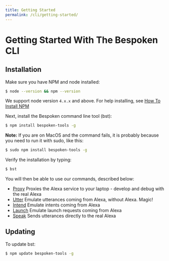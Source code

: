 ```yaml
---
title: Getting Started
permalink: /cli/getting-started/
---
```

# Getting Started With The Bespoken CLI

## Installation

Make sure you have NPM and node installed:
```bash
$ node --version && npm --version
```
We support node version `4.x.x` and above.  For help installing, see [How To Install NPM](http://blog.npmjs.org/post/85484771375/how-to-install-npm)

Next, install the Bespoken command line tool (bst):
```bash
$ npm install bespoken-tools -g
```
__Note:__ If you are on MacOS and the command fails, it is probably because you need to run it with sudo, like this:
```bash
$ sudo npm install bespoken-tools -g
```
Verify the installation by typing:
```bash
$ bst
```

You will then be able to use our commands, described below: 
 
* [Proxy](commands.html#proxy) Proxies the Alexa service to your laptop - develop and debug with the real Alexa
* [Utter](commands.html#utter) Emulate utterances coming from Alexa, without Alexa. Magic!
* [Intend](commands.html#intend) Emulate intents coming from Alexa
* [Launch](commands.html#launch) Emulate launch requests coming from Alexa
* [Speak](commands.html#speak) Sends utterances directly to the real Alexa

## Updating

To update bst:
```bash
$ npm update bespoken-tools -g
```
